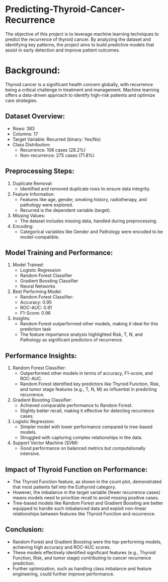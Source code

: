 # Predicting-Thyroid-Cancer-Recurrence
The objective of this project is to leverage machine learning techniques to predict the recurrence of thyroid cancer. By analyzing the dataset and identifying key patterns, the project aims to build predictive models that assist in early detection and improve patient outcomes.
# Background:
Thyroid cancer is a significant health concern globally, with recurrence being a critical challenge in treatment and management. Machine learning offers a data-driven approach to identify high-risk patients and optimize care strategies.

## Dataset Overview:
- Rows: 383
- Columns: 17
- Target Variable: Recurred (binary: Yes/No)
- Class Distribution:
  - Recurrence: 108 cases (28.2%)
  - Non-recurrence: 275 cases (71.8%)
## Preprocessing Steps:
 1) Duplicate Removal:
    - Identified and removed duplicate rows to ensure data integrity.
 2) Feature Information:
    - Features like age, gender, smoking history, radiotherapy, and pathology were explored.
    - Recurred is the dependent variable (target).
 3) Missing Values:
    - The dataset includes missing data, handled during preprocessing.
 4) Encoding:
    - Categorical variables like Gender and Pathology were encoded to be model-compatible.
## Model Training and Performance:
1) Model Trained:
   - Logistic Regression
   - Random Forest Classifier
   - Gradient Boosting Classifier
   - Neural Networks
2) Best Performing Model:
   - Random Forest Classifier:
   - Accuracy: 0.95
   - ROC-AUC: 0.91
   - F1-Score: 0.96
3) Insights:
   - Random Forest outperformed other models, making it ideal for this prediction task
   - The feature importance analysis highlighted Risk, T, N, and Pathology as significant predictors of recurrence.
## Performance Insights:
1) Random Forest Classifier:
   - Outperformed other models in terms of accuracy, F1-score, and ROC-AUC.
   - Random Forest identified key predictors like Thyroid Function, Risk, and tumor stage features (e.g., T, N, M) as influential in predicting recurrence.
2) Gradient Boosting Classifier:
   - Achieved comparable performance to Random Forest.
   - Slightly better recall, making it effective for detecting recurrence cases.
3) Logistic Regression:
   - Simpler model with lower performance compared to tree-based models.
   - Struggled with capturing complex relationships in the data.
4) Support Vector Machine (SVM):
   - Good performance on balanced metrics but computationally intensive.
## Impact of Thyroid Function on Performance:
- The Thyroid Function feature, as shown in the count plot, demonstrated that most patients fall into the Euthyroid category.
- However, the imbalance in the target variable (fewer recurrence cases) means models need to prioritize recall to avoid missing positive cases.
- Tree-based models like Random Forest and Gradient Boosting are better equipped to handle such imbalanced data and exploit non-linear relationships between features like Thyroid Function and recurrence.
## Conclusion:
- Random Forest and Gradient Boosting were the top-performing models, achieving high accuracy and ROC-AUC scores.
- These models effectively identified significant features (e.g., Thyroid Function, Risk, and tumor stage) contributing to cancer recurrence prediction.
- Further optimization, such as handling class imbalance and feature engineering, could further improve performance.

